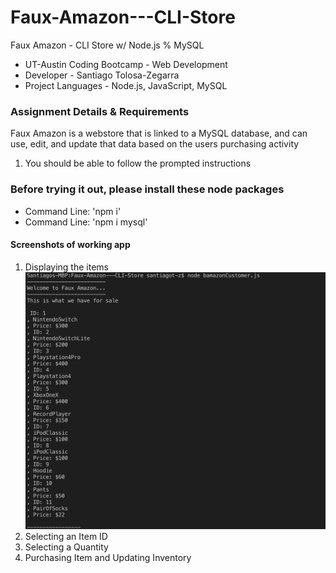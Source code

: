 # Faux-Amazon---CLI-Store
Faux Amazon - CLI Store w/ Node.js % MySQL

* UT-Austin Coding Bootcamp - Web Development
* Developer - Santiago Tolosa-Zegarra
* Project Languages - Node.js, JavaScript, MySQL

### Assignment Details & Requirements

Faux Amazon is a webstore that is linked to a MySQL database, and can use, edit, and update that data based on the users purchasing activity

1. You should be able to follow the prompted instructions

### Before trying it out, please install these node packages

   - Command Line: 'npm i'
   - Command Line: 'npm i mysql'

#### Screenshots of working app

1. Displaying the items
![DisplayItems](/image/bamazon1.png)
2. Selecting an Item ID
3. Selecting a Quantity
4. Purchasing Item and Updating Inventory
